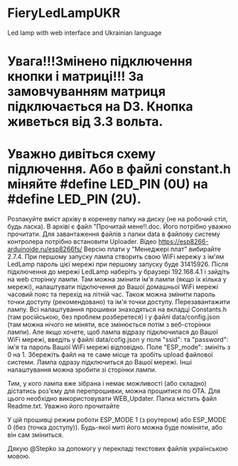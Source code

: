 # FieryLedLampUKR

Led lamp with web interface and Ukrainian language

# Увага!!!Змінено підключення кнопки і матриці!!! За замовчуванням матриця підключається на D3. Кнопка живеться від 3.3 вольта.
# Уважно дивіться схему підлючення. Або в файлі constant.h міняйте #define LED_PIN (0U) на #define LED_PIN (2U).

Розпакуйте вміст архіву в кореневу папку на диску (не на робочий стіл, будь ласка).
В архіві є файл "Прочитай мене!!.doc. Його потрібно уважно прочитати. Для завантаження файлів з папки data в файлову систему контролера потрібно встановити Uploader. Відео https://esp8266-arduinoide.ru/esp8266fs/
Версію плати у "Менеджері плат" вибирайте 2.7.4. При першому запуску лампа створить свою WiFi мережу з ім'ям LedLamp пароль цієї мережі при першому запуску буде 31415926. Після підключення до мережі LedLamp наберіть у браузері 192.168.4.1 і зайдіть на web сторінку лампи. Там можна змінити ім'я лампи (якщо їх кілька у мережі), налаштувати підключення до Вашої домашньої WiFi мережі часовий пояс та перехід на літній час. Також можна змінити пароль точки доступу (рекомендовано) та ім'я точки доступу. Перезавантажити лампу.
Всі налаштування прошивки знаходяться на вкладці Constants.h (там російською, без проблем розберетеся) і у файлі data/config.json (там можна нічого не міняти, все змінюється потім з веб-сторінки лампи). Але якщо хочете, щоб лампа відразу підключилася до Вашої WiFi мережі, введіть у файлі data/cofig.json у поля "ssid": та "password": ім'я та пароль Вашої WiFi мережі відповідно. Поле "ESP_mode": змініть з 0 на 1. Збережіть файл на те саме місце та зробіть upload файлової системи. Лампа одразу підключиться до Вашої мережі. Інші налаштування можна зробити зі сторінки лампи.

Тим, у кого лампа вже зібрана і немає можливості (або складно) дістатись роз'єму для перепрошивки, можна прошитися по ОТА. Для цього необхідно використовувати WEB_Updater. Папка містить файл Readme.txt. Уважно його прочитайте

У цій прошивці режим роботи ESP_MODE 1 (з роутером) або ESP_MODE 0 (без (точка доступу)).
Будь-якої миті його можна буде поміняти, або він сам зміниться.

Дякую @Stepko за допомогу у перекладі текстових файлів українською мовою.
